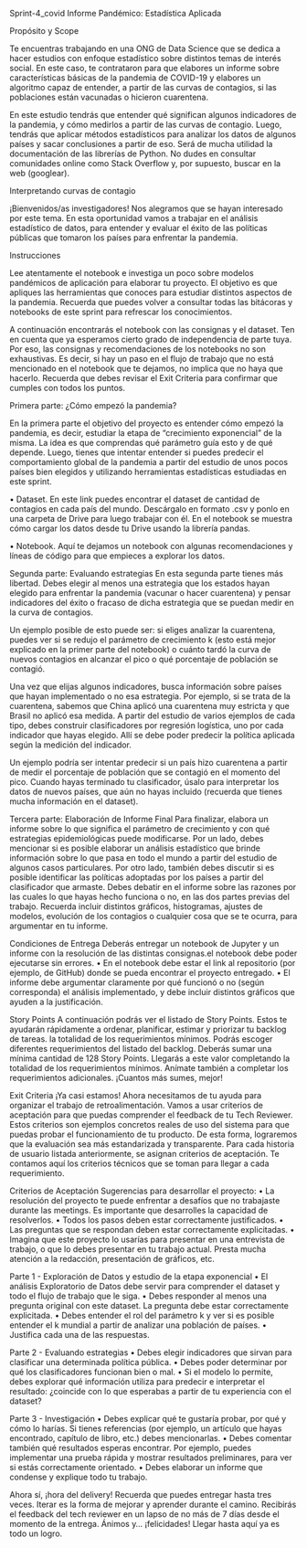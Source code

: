 Sprint-4_covid
Informe Pandémico: Estadística Aplicada

Propósito y Scope

Te encuentras trabajando en una ONG de Data Science que se dedica a hacer estudios con enfoque estadístico sobre distintos temas de interés social. En este caso, te contrataron para que elabores un informe sobre características básicas de la pandemia de COVID-19 y elabores un algoritmo capaz de entender, a partir de las curvas de contagios, si las poblaciones están vacunadas o hicieron cuarentena.

En este estudio tendrás que entender qué significan algunos indicadores de la pandemia, y cómo medirlos a partir de las curvas de contagio. Luego, tendrás que aplicar métodos estadísticos para analizar los datos de algunos países y sacar conclusiones a partir de eso. Será de mucha utilidad la documentación de las librerías de Python. No dudes en consultar comunidades online como Stack Overflow y, por supuesto, buscar en la web (googlear).

Interpretando curvas de contagio

¡Bienvenidos/as investigadores! Nos alegramos que se hayan interesado por este tema. En esta oportunidad vamos a trabajar en el análisis estadístico de datos, para entender y evaluar el éxito de las políticas públicas que tomaron los países para enfrentar la pandemia.

Instrucciones

Lee atentamente el notebook e investiga un poco sobre modelos pandémicos de aplicación para elaborar tu proyecto. El objetivo es que apliques las herramientas que conoces para estudiar distintos aspectos de la pandemia. Recuerda que puedes volver a consultar todas las bitácoras y notebooks de este sprint para refrescar los conocimientos.

A continuación encontrarás el notebook con las consignas y el dataset. Ten en cuenta que ya esperamos cierto grado de independencia de parte tuya. Por eso, las consignas y recomendaciones de los notebooks no son exhaustivas. Es decir, si hay un paso en el flujo de trabajo que no está mencionado en el notebook que te dejamos, no implica que no haya que hacerlo. Recuerda que debes revisar el Exit Criteria para confirmar que cumples con todos los puntos.

Primera parte: ¿Cómo empezó la pandemia?

En la primera parte el objetivo del proyecto es entender cómo empezó la pandemia, es decir, estudiar la etapa de “crecimiento exponencial” de la misma. La idea es que comprendas qué parámetro guía esto y de qué depende. Luego, tienes que intentar entender si puedes predecir el comportamiento global de la pandemia a partir del estudio de unos pocos países bien elegidos y utilizando herramientas estadísticas estudiadas en este sprint.

• Dataset. En este link puedes encontrar el dataset de cantidad de contagios en cada país del mundo. Descárgalo en formato .csv y ponlo en una carpeta de Drive para luego trabajar con él. En el notebook se muestra cómo cargar los datos desde tu Drive usando la librería pandas.

• Notebook. Aquí te dejamos un notebook con algunas recomendaciones y líneas de código para que empieces a explorar los datos.

Segunda parte: Evaluando estrategias En esta segunda parte tienes más libertad. Debes elegir al menos una estrategia que los estados hayan elegido para enfrentar la pandemia (vacunar o hacer cuarentena) y pensar indicadores del éxito o fracaso de dicha estrategia que se puedan medir en la curva de contagios.

Un ejemplo posible de esto puede ser: si eliges analizar la cuarentena, puedes ver si se redujo el parámetro de crecimiento k (esto está mejor explicado en la primer parte del notebook) o cuánto tardó la curva de nuevos contagios en alcanzar el pico o qué porcentaje de población se contagió.

Una vez que elijas algunos indicadores, busca información sobre países que hayan implementado o no esa estrategia. Por ejemplo, si se trata de la cuarentena, sabemos que China aplicó una cuarentena muy estricta y que Brasil no aplicó esa medida. A partir del estudio de varios ejemplos de cada tipo, debes construir clasificadores por regresión logística, uno por cada indicador que hayas elegido. Allí se debe poder predecir la política aplicada según la medición del indicador.

Un ejemplo podría ser intentar predecir si un país hizo cuarentena a partir de medir el porcentaje de población que se contagió en el momento del pico. Cuando hayas terminado tu clasificador, úsalo para interpretar los datos de nuevos países, que aún no hayas incluido (recuerda que tienes mucha información en el dataset).

Tercera parte: Elaboración de Informe Final Para finalizar, elabora un informe sobre lo que significa el parámetro de crecimiento y con qué estrategias epidemiológicas puede modificarse. Por un lado, debes mencionar si es posible elaborar un análisis estadístico que brinde información sobre lo que pasa en todo el mundo a partir del estudio de algunos casos particulares. Por otro lado, también debes discutir si es posible identificar las políticas adoptadas por los países a partir del clasificador que armaste. Debes debatir en el informe sobre las razones por las cuales lo que hayas hecho funciona o no, en las dos partes previas del trabajo. Recuerda incluir distintos gráficos, histogramas, ajustes de modelos, evolución de los contagios o cualquier cosa que se te ocurra, para argumentar en tu informe.

Condiciones de Entrega Deberás entregar un notebook de Jupyter y un informe con la resolución de las distintas consignas.el notebook debe poder ejecutarse sin errores. • En el notebook debe estar el link al repositorio (por ejemplo, de GitHub) donde se pueda encontrar el proyecto entregado. • El informe debe argumentar claramente por qué funcionó o no (según corresponda) el análisis implementado, y debe incluir distintos gráficos que ayuden a la justificación.

Story Points A continuación podrás ver el listado de Story Points. Estos te ayudarán rápidamente a ordenar, planificar, estimar y priorizar tu backlog de tareas. la totalidad de los requerimientos mínimos. Podrás escoger diferentes requerimientos del listado del backlog. Deberás sumar una mínima cantidad de 128 Story Points. Llegarás a este valor completando la totalidad de los requerimientos mínimos. Anímate también a completar los requerimientos adicionales. ¡Cuantos más sumes, mejor!

Exit Criteria ¡Ya casi estamos! Ahora necesitamos de tu ayuda para organizar el trabajo de retroalimentación. Vamos a usar criterios de aceptación para que puedas comprender el feedback de tu Tech Reviewer. Estos criterios son ejemplos concretos reales de uso del sistema para que puedas probar el funcionamiento de tu producto. De esta forma, lograremos que la evaluación sea más estandarizada y transparente. Para cada historia de usuario listada anteriormente, se asignan criterios de aceptación. Te contamos aquí los criterios técnicos que se toman para llegar a cada requerimiento.

Criterios de Aceptación Sugerencias para desarrollar el proyecto: • La resolución del proyecto te puede enfrentar a desafíos que no trabajaste durante las meetings. Es importante que desarrolles la capacidad de resolverlos. • Todos los pasos deben estar correctamente justificados. • Las preguntas que se respondan deben estar correctamente explicitadas. • Imagina que este proyecto lo usarías para presentar en una entrevista de trabajo, o que lo debes presentar en tu trabajo actual. Presta mucha atención a la redacción, presentación de gráficos, etc.

Parte 1 - Exploración de Datos y estudio de la etapa exponencial • El análisis Exploratorio de Datos debe servir para comprender el dataset y todo el flujo de trabajo que le siga. • Debes responder al menos una pregunta original con este dataset. La pregunta debe estar correctamente explicitada. • Debes entender el rol del parámetro k y ver si es posible entender el k mundial a partir de analizar una población de países. • Justifica cada una de las respuestas.

Parte 2 - Evaluando estrategias • Debes elegir indicadores que sirvan para clasificar una determinada política pública. • Debes poder determinar por qué los clasificadores funcionan bien o mal. • Si el modelo lo permite, debes explorar qué información utiliza para predecir e interpretar el resultado: ¿coincide con lo que esperabas a partir de tu experiencia con el dataset?

Parte 3 - Investigación • Debes explicar qué te gustaría probar, por qué y cómo lo harías. Si tienes referencias (por ejemplo, un artículo que hayas encontrado, capítulo de libro, etc.) debes mencionarlas. • Debes comentar también qué resultados esperas encontrar. Por ejemplo, puedes implementar una prueba rápida y mostrar resultados preliminares, para ver si estás correctamente orientado. • Debes elaborar un informe que condense y explique todo tu trabajo.

Ahora sí, ¡hora del delivery! Recuerda que puedes entregar hasta tres veces. Iterar es la forma de mejorar y aprender durante el camino. Recibirás el feedback del tech reviewer en un lapso de no más de 7 días desde el momento de la entrega. Ánimos y… ¡felicidades! Llegar hasta aquí ya es todo un logro.

